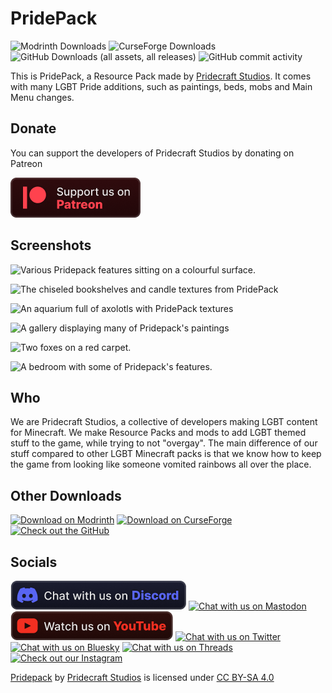 # PridePack

![Modrinth Downloads](https://img.shields.io/modrinth/dt/yPbBrzEX?logo=modrinth&label=Modrinth%20downloads&color=%231bd96a&style=for-the-badge) ![CurseForge Downloads](https://img.shields.io/curseforge/dt/831872?logo=curseforge&label=CurseForge%20Downloads&color=%23f16436&style=for-the-badge) ![GitHub Downloads (all assets, all releases)](https://img.shields.io/github/downloads/pridecraft-studios/pridepack/total?style=for-the-badge&logo=github&label=Github%20Downloads) ![GitHub commit activity](https://img.shields.io/github/commit-activity/t/pridecraft-studios/pridepack?style=for-the-badge&logo=github) 

This is PridePack, a Resource Pack made by [Pridecraft Studios](https://pridecraft.gay). It comes with many LGBT Pride additions, such as paintings, beds, mobs and Main Menu changes. 
## Donate
You can support the developers of Pridecraft Studios by donating on Patreon

[![patreon](https://github.com/intergrav/devins-badges/blob/v3/assets/cozy/donate/patreon-plural_64h.png?raw=true)](https://donate.pridecraft.gay)

## Screenshots

![Various Pridepack features sitting on a colourful surface.](https://cdn.modrinth.com/data/yPbBrzEX/images/bd6216e3669d2290f943be8ded4ad478a6ec2ce6.png)

![The chiseled bookshelves and candle textures from PridePack](https://cdn.modrinth.com/data/yPbBrzEX/images/f9a25af9d1259bac1dd6bccbb63f356e77335a70.png)

![An aquarium full of axolotls with PridePack textures](https://cdn.modrinth.com/data/yPbBrzEX/images/6eac8b9a3dea4c106649a05e44bdfa52da77d018.png)

![A gallery displaying many of Pridepack's paintings](https://cdn.modrinth.com/data/yPbBrzEX/images/b6329b27606003d3121749f6131b3d03a4bfacf5.png)

![Two foxes on a red carpet.](https://cdn.modrinth.com/data/yPbBrzEX/images/efb379d70a7a9590a6583716607a5561e3d1fc40.png)

![A bedroom with some of Pridepack's features.](https://cdn.modrinth.com/data/yPbBrzEX/images/9fabedea3df65957710435dd23640e8959a611e7.png)
## Who

We are Pridecraft Studios, a collective of developers making LGBT content for Minecraft.
We make Resource Packs and mods to add LGBT themed stuff to the game, while trying to not "overgay". The main difference of our stuff compared to other LGBT Minecraft packs is that we know how to keep the game from looking like someone vomited rainbows all over the place.

## Other Downloads

[![Download on Modrinth](https://raw.githubusercontent.com/intergrav/devins-badges/v3/assets/compact-minimal/available/modrinth_46h.png)](https://modrinth.com/project/pridepack) [![Download on CurseForge](https://raw.githubusercontent.com/intergrav/devins-badges/v3/assets/compact-minimal/available/curseforge_46h.png)](https://www.curseforge.com/minecraft/texture-packs/pride-pack) [![Check out the GitHub](https://raw.githubusercontent.com/intergrav/devins-badges/v3/assets/compact-minimal/available/github_46h.png)](https://git.pridecraft.gay/pridepack)
## Socials
[![Join our Discord](https://raw.githubusercontent.com/intergrav/devins-badges/v3/assets/compact/social/discord-plural_46h.png)](https://discord.pridecraft.gay)
[![Chat with us on Mastodon](https://raw.githubusercontent.com/intergrav/devins-badges/v3/assets/compact/social/mastodon-plural_46h.png)](https://tech.lgbt/@pridecraft)
[![Watch us on Youtube](https://raw.githubusercontent.com/intergrav/devins-badges/v3/assets/compact/social/youtube-plural_46h.png)](https://youtube.com/@pridecraftstudios)
[![Chat with us on Twitter](https://raw.githubusercontent.com/intergrav/devins-badges/v3/assets/compact/social/twitter-plural_46h.png)](https://x.com/pridecraftreal)
[![Chat with us on Bluesky](https://badger-api-staging.worldwidepixel.ca/compact?gradientStart=00A5E4&gradientEnd=0076B1&lineOne=Chat%20with%20us%20on&lineTwo=Bluesky&colourOne=FFFFFF&colourTwo=FFFFFF&iconUrl=https://raw.githubusercontent.com/OzzyCzech/bluesky-icon/main/dist/bluesky-icon.white.png)](https://bsky.app/profile/pridecraft.gay)
[![Chat with us on Threads](https://badger-api-staging.worldwidepixel.ca/compact?gradientStart=1B1B1B&gradientEnd=000000&lineOne=Chat%20with%20us%20on&lineTwo=Threads&colourOne=FFFFFF&colourTwo=FFFFFF&iconUrl=https://engineering.fb.com/wp-content/uploads/2024/01/threads-app-icon.png)](https://threads.net/@pridecraftstudios) [![Check out our Instagram](https://badger-api-staging.worldwidepixel.ca/compact?gradientStart=BA5353&gradientEnd=61003D&lineOne=Check%20out%20our&lineTwo=Instagram&colourOne=FFFFFF&colourTwo=FFF&iconUrl=https://uxwing.com/wp-content/themes/uxwing/download/brands-and-social-media/instagram-white-icon.png)](https://instagram.com/pridecraftstudios)

<p xmlns:cc="http://creativecommons.org/ns#" xmlns:dct="http://purl.org/dc/terms/"><a property="dct:title" rel="cc:attributionURL" href="https://pridecraft.gay/pridepack">Pridepack</a> by <a rel="cc:attributionURL dct:creator" property="cc:attributionName" href="https://pridecraft.gay">Pridecraft Studios</a> is licensed under <a href="https://creativecommons.org/licenses/by-sa/4.0/?ref=chooser-v1" target="_blank" rel="license noopener noreferrer" style="display:inline-block;">CC BY-SA 4.0<img width="16" height="16" style="height:16px!important;margin-left:3px;vertical-align:text-bottom;" src="https://mirrors.creativecommons.org/presskit/icons/cc.svg?ref=chooser-v1" alt=""><img width="16" height="16" style="height:16px!important;margin-left:3px;vertical-align:text-bottom;" src="https://mirrors.creativecommons.org/presskit/icons/by.svg?ref=chooser-v1" alt=""><img width="16" height="16" style="height:16px!important;margin-left:3px;vertical-align:text-bottom;" src="https://mirrors.creativecommons.org/presskit/icons/sa.svg?ref=chooser-v1" alt=""></a></p>
